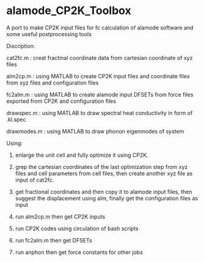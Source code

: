 # alamode_CP2K_Toolbox
A port to make CP2K input files for fc calculation of alamode software and some useful postprocessing tools

Discription:

cat2fc.m  : creat fractinal coordinate data from cartesian coordinate of xyz files

alm2cp.m  : using  MATLAB to create CP2K input files and coordinate files from xyz files and configuration files

fc2alm.m  : using MATLAB to create alamode input DFSETs from force files exported from CP2K and configuration files

drawspec.m : using MATLAB to draw spectral heat conductivity in form of .kl.spec

drawmodes.m : using MATLAB to draw phonon eigenmodes of system 

Using:

1. enlarge the unit cell and fully optimize it using CP2K. 

2. grep the cartesian coordinates of the last optimization step from xyz files and cell parameters from cell files, then create another xyz file as input of cat2fc.

3. get fractional coordinates and then copy it to alamode input files, then suggest the displacement using alm, finally get the configuration files as input

4. run alm2cp.m then get CP2K inputs

5. run CP2K codes using circulation of bash scripts

6. run fc2alm.m then get DFSETs

7. run anphon then get force constants for other jobs
